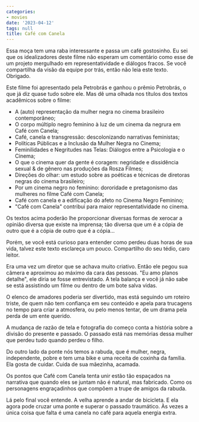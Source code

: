 ```yaml
---
categories:
- movies
date: '2023-04-12'
tags: null
title: Café com Canela
---
```


Essa moça tem uma raba interessante e passa um café gostosinho. Eu sei que os idealizadores deste filme não esperam um comentário como esse de um projeto mergulhado em representatividade e diálogos fracos. Se você compartilha da visão da equipe por trás, então não leia este texto. Obrigado.

Este filme foi apresentado pela Petrobrás e ganhou o prêmio Petrobrás, o que já diz quase tudo sobre ele. Mas dê uma olhada nos títulos dos textos acadêmicos sobre o filme:

 - A (auto) representação da mulher negra no cinema brasileiro contemporâneo;
 - O corpo múltiplo negro feminino à luz de um cinema da negrura em Café com Canela;
 - Café, canela e transgressão: descolonizando narrativas feministas;
 - Políticas Públicas e a Inclusão da Mulher Negra no Cinema;
 - Feminilidades e Negritudes nas Telas: Diálogos entre a Psicologia e o Cinema;
 - O que o cinema quer da gente é coragem: negridade e dissidência sexual & de gênero nas produções da Rosza Filmes;
 - Direções do olhar: um estudo sobre as poéticas e técnicas de diretoras negras do cinema brasileiro;
 - Por um cinema negro no feminino: dororidade e pretagonismo das mulheres no filme Café com Canela;
 - Café com canela e a edificação do afeto no Cinema Negro Feminino;
 - "Café com Canela" contribui para maior representatividade no cinema.

Os textos acima poderão lhe proporcionar diversas formas de xerocar a opinião diversa que existe na imprensa; tão diversa que um é a cópia de outro que é a cópia de outro que é a cópia...

Porém, se você está curioso para entender como perdeu duas horas de sua vida, talvez este texto esclareça um pouco. Compartilho do seu tédio, caro leitor.

Era uma vez um diretor que se achava muito criativo. Então ele pegou sua câmera e aproximou ao máximo da cara das pessoas. "Eu amo planos detalhe", ele diria se fosse entrevistado. A tela balança e você já não sabe se está assistindo um filme ou dentro de um bote salva vidas.

O elenco de amadores poderia ser divertido, mas está seguindo um roteiro triste, de quem não tem confiança em seu conteúdo e apela para trucagens no tempo para criar a atmosfera, ou pelo menos tentar, de um drama pela perda de um ente querido.

A mudança de razão de tela e fotografia do começo conta a história sobre a divisão do presente e passado. O passado está nas memórias dessa mulher que perdeu tudo quando perdeu o filho.

Do outro lado da ponte nós temos a rabuda, que é mulher, negra, independente, pobre e tem uma bike e uma receita de coxinha da família. Ela gosta de cuidar. Cuida de sua mãezinha, acamada.

Os pontos que Café com Canela tenta unir estão tão espaçados na narrativa que quando eles se juntam não é natural, mas fabricado. Como os personagens engraçadinhos que compõem a trupe de amigos da rabuda.

Lá pelo final você entende. A velha aprende a andar de bicicleta. E ela agora pode cruzar uma ponte e superar o passado traumático. Às vezes a única coisa que falta é uma canela no café para aquela energia extra.